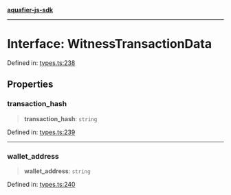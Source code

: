 [**aquafier-js-sdk**](../README.md)

***

# Interface: WitnessTransactionData

Defined in: [types.ts:238](https://github.com/inblockio/aqua-verifier-js-lib/blob/09413c69301a51b584d51846ffabc4d8f820b4fa/src/types.ts#L238)

## Properties

### transaction\_hash

> **transaction\_hash**: `string`

Defined in: [types.ts:239](https://github.com/inblockio/aqua-verifier-js-lib/blob/09413c69301a51b584d51846ffabc4d8f820b4fa/src/types.ts#L239)

***

### wallet\_address

> **wallet\_address**: `string`

Defined in: [types.ts:240](https://github.com/inblockio/aqua-verifier-js-lib/blob/09413c69301a51b584d51846ffabc4d8f820b4fa/src/types.ts#L240)

